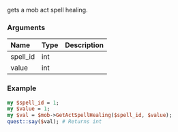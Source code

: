 gets a mob act spell healing.
### Arguments
**Name**|**Type**|**Description**
:---|:---|:---
spell_id|int|
value|int|

### Example

```perl
my $spell_id = 1;
my $value = 1;
my $val = $mob->GetActSpellHealing($spell_id, $value);
quest::say($val); # Returns int
```